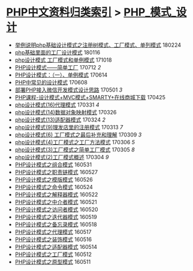 [PHP中文资料归类索引](../README.md) > [PHP_模式_设计](PHP_模式_设计.md)
====
- [举例说明php基础设计模式之注册树模式、工厂模式、单列模式](http://jkwz.applinzi.com/ittc/7073739334463521809.html#%E4%B8%BE%E4%BE%8B%E8%AF%B4%E6%98%8Ephp%E5%9F%BA%E7%A1%80%E8%AE%BE%E8%AE%A1%E6%A8%A1%E5%BC%8F%E4%B9%8B%E6%B3%A8%E5%86%8C%E6%A0%91%E6%A8%A1%E5%BC%8F%E3%80%81%E5%B7%A5%E5%8E%82%E6%A8%A1%E5%BC%8F%E3%80%81%E5%8D%95%E5%88%97%E6%A8%A1%E5%BC%8F) 180224  
- [php基础里面的工厂设计模式](http://jkwz.applinzi.com/ittc/7059212753615455238.html#php%E5%9F%BA%E7%A1%80%E9%87%8C%E9%9D%A2%E7%9A%84%E5%B7%A5%E5%8E%82%E8%AE%BE%E8%AE%A1%E6%A8%A1%E5%BC%8F) 180116  
- [php设计模式 工厂模式和单例模式](http://jkwz.applinzi.com/ittc/7025710281840411665.html#php%E8%AE%BE%E8%AE%A1%E6%A8%A1%E5%BC%8F+%E5%B7%A5%E5%8E%82%E6%A8%A1%E5%BC%8F%E5%92%8C%E5%8D%95%E4%BE%8B%E6%A8%A1%E5%BC%8F) 171018  
- [PHP设计模式——简单工厂](http://jkwz.applinzi.com/ittc/6989369877360804880.html#PHP%E8%AE%BE%E8%AE%A1%E6%A8%A1%E5%BC%8F%E2%80%94%E2%80%94%E7%AE%80%E5%8D%95%E5%B7%A5%E5%8E%82) 170712 *2* 
- [PHP设计模式：（一）、单例模式](http://jkwz.applinzi.com/ittc/6979052147004933125.html#PHP%E8%AE%BE%E8%AE%A1%E6%A8%A1%E5%BC%8F%EF%BC%9A%EF%BC%88%E4%B8%80%EF%BC%89%E3%80%81%E5%8D%95%E4%BE%8B%E6%A8%A1%E5%BC%8F) 170614  
- [PHP中常见的设计模式](http://jkwz.applinzi.com/ittc/6976684668244984836.html#PHP%E4%B8%AD%E5%B8%B8%E8%A7%81%E7%9A%84%E8%AE%BE%E8%AE%A1%E6%A8%A1%E5%BC%8F) 170608  
- [部署PHP接入微信开发模式设计思路](http://jkwz.applinzi.com/ittc/6962698475006329861.html#%E9%83%A8%E7%BD%B2PHP%E6%8E%A5%E5%85%A5%E5%BE%AE%E4%BF%A1%E5%BC%80%E5%8F%91%E6%A8%A1%E5%BC%8F%E8%AE%BE%E8%AE%A1%E6%80%9D%E8%B7%AF) 170501 *3* 
- [PHP课程-设计模式+MVC模式+SMARTY+在线商城下载](http://jkwz.applinzi.com/ittc/6960252945621844997.html#PHP%E8%AF%BE%E7%A8%8B-%E8%AE%BE%E8%AE%A1%E6%A8%A1%E5%BC%8F%2BMVC%E6%A8%A1%E5%BC%8F%2BSMARTY%2B%E5%9C%A8%E7%BA%BF%E5%95%86%E5%9F%8E%E4%B8%8B%E8%BD%BD) 170425  
- [php设计模式(16)代理模式](http://jkwz.applinzi.com/ittc/6951189571114107908.html#php%E8%AE%BE%E8%AE%A1%E6%A8%A1%E5%BC%8F%2816%29%E4%BB%A3%E7%90%86%E6%A8%A1%E5%BC%8F) 170331 *4* 
- [php设计模式(14)数据对象映射模式](http://jkwz.applinzi.com/ittc/6949299342941881349.html#php%E8%AE%BE%E8%AE%A1%E6%A8%A1%E5%BC%8F%2814%29%E6%95%B0%E6%8D%AE%E5%AF%B9%E8%B1%A1%E6%98%A0%E5%B0%84%E6%A8%A1%E5%BC%8F) 170326  
- [php设计模式(13)适配器模式](http://jkwz.applinzi.com/ittc/6948582966572876804.html#php%E8%AE%BE%E8%AE%A1%E6%A8%A1%E5%BC%8F%2813%29%E9%80%82%E9%85%8D%E5%99%A8%E6%A8%A1%E5%BC%8F) 170324 *2* 
- [php设计模式(9)理发店里的注册模式](http://jkwz.applinzi.com/ittc/6944276382661215237.html#php%E8%AE%BE%E8%AE%A1%E6%A8%A1%E5%BC%8F%289%29%E7%90%86%E5%8F%91%E5%BA%97%E9%87%8C%E7%9A%84%E6%B3%A8%E5%86%8C%E6%A8%A1%E5%BC%8F) 170313 *7* 
- [php设计模式(6) 工厂模式之最后补充和理解](http://jkwz.applinzi.com/ittc/6942805759615304708.html#php%E8%AE%BE%E8%AE%A1%E6%A8%A1%E5%BC%8F%286%29+%E5%B7%A5%E5%8E%82%E6%A8%A1%E5%BC%8F%E4%B9%8B%E6%9C%80%E5%90%8E%E8%A1%A5%E5%85%85%E5%92%8C%E7%90%86%E8%A7%A3) 170309 *3* 
- [php设计模式(4)工厂模式之工厂方法模式](http://jkwz.applinzi.com/ittc/6941604448349717509.html#php%E8%AE%BE%E8%AE%A1%E6%A8%A1%E5%BC%8F%284%29%E5%B7%A5%E5%8E%82%E6%A8%A1%E5%BC%8F%E4%B9%8B%E5%B7%A5%E5%8E%82%E6%96%B9%E6%B3%95%E6%A8%A1%E5%BC%8F) 170306 *5* 
- [php设计模式(3)工厂模式之简单工厂模式](http://jkwz.applinzi.com/ittc/6941329311712936965.html#php%E8%AE%BE%E8%AE%A1%E6%A8%A1%E5%BC%8F%283%29%E5%B7%A5%E5%8E%82%E6%A8%A1%E5%BC%8F%E4%B9%8B%E7%AE%80%E5%8D%95%E5%B7%A5%E5%8E%82%E6%A8%A1%E5%BC%8F) 170305 *8* 
- [php设计模式(2)工厂模式概述](http://jkwz.applinzi.com/ittc/6940977521335206917.html#php%E8%AE%BE%E8%AE%A1%E6%A8%A1%E5%BC%8F%282%29%E5%B7%A5%E5%8E%82%E6%A8%A1%E5%BC%8F%E6%A6%82%E8%BF%B0) 170304 *9* 
- [PHP设计模式之组合模式](http://jkwz.applinzi.com/ittc/6838309319908787205.html#PHP%E8%AE%BE%E8%AE%A1%E6%A8%A1%E5%BC%8F%E4%B9%8B%E7%BB%84%E5%90%88%E6%A8%A1%E5%BC%8F) 160531  
- [PHP设计模式之职责链模式](http://jkwz.applinzi.com/ittc/6836821982699848708.html#PHP%E8%AE%BE%E8%AE%A1%E6%A8%A1%E5%BC%8F%E4%B9%8B%E8%81%8C%E8%B4%A3%E9%93%BE%E6%A8%A1%E5%BC%8F) 160527  
- [PHP设计模式之模版模式](http://jkwz.applinzi.com/ittc/6836454995754746884.html#PHP%E8%AE%BE%E8%AE%A1%E6%A8%A1%E5%BC%8F%E4%B9%8B%E6%A8%A1%E7%89%88%E6%A8%A1%E5%BC%8F) 160526  
- [PHP设计模式之命令模式](http://jkwz.applinzi.com/ittc/6835712605561553924.html#PHP%E8%AE%BE%E8%AE%A1%E6%A8%A1%E5%BC%8F%E4%B9%8B%E5%91%BD%E4%BB%A4%E6%A8%A1%E5%BC%8F) 160524  
- [PHP设计模式之解释器模式](http://jkwz.applinzi.com/ittc/6834963449339446276.html#PHP%E8%AE%BE%E8%AE%A1%E6%A8%A1%E5%BC%8F%E4%B9%8B%E8%A7%A3%E9%87%8A%E5%99%A8%E6%A8%A1%E5%BC%8F) 160522  
- [PHP设计模式之中介者模式](http://jkwz.applinzi.com/ittc/6834630193410737157.html#PHP%E8%AE%BE%E8%AE%A1%E6%A8%A1%E5%BC%8F%E4%B9%8B%E4%B8%AD%E4%BB%8B%E8%80%85%E6%A8%A1%E5%BC%8F) 160521  
- [PHP设计模式之访问者模式](http://jkwz.applinzi.com/ittc/6834361416987182085.html#PHP%E8%AE%BE%E8%AE%A1%E6%A8%A1%E5%BC%8F%E4%B9%8B%E8%AE%BF%E9%97%AE%E8%80%85%E6%A8%A1%E5%BC%8F) 160520  
- [PHP设计模式之迭代器模式](http://jkwz.applinzi.com/ittc/6833859014714459140.html#PHP%E8%AE%BE%E8%AE%A1%E6%A8%A1%E5%BC%8F%E4%B9%8B%E8%BF%AD%E4%BB%A3%E5%99%A8%E6%A8%A1%E5%BC%8F) 160519  
- [PHP设计模式之备忘录模式](http://jkwz.applinzi.com/ittc/6833489214632887300.html#PHP%E8%AE%BE%E8%AE%A1%E6%A8%A1%E5%BC%8F%E4%B9%8B%E5%A4%87%E5%BF%98%E5%BD%95%E6%A8%A1%E5%BC%8F) 160518  
- [PHP设计模式之代理模式](http://jkwz.applinzi.com/ittc/6833116361718760453.html#PHP%E8%AE%BE%E8%AE%A1%E6%A8%A1%E5%BC%8F%E4%B9%8B%E4%BB%A3%E7%90%86%E6%A8%A1%E5%BC%8F) 160517  
- [PHP设计模式之装饰模式](http://jkwz.applinzi.com/ittc/6832746175241126917.html#PHP%E8%AE%BE%E8%AE%A1%E6%A8%A1%E5%BC%8F%E4%B9%8B%E8%A3%85%E9%A5%B0%E6%A8%A1%E5%BC%8F) 160516  
- [PHP设计模式之适配器模式](http://jkwz.applinzi.com/ittc/6831704134512018436.html#PHP%E8%AE%BE%E8%AE%A1%E6%A8%A1%E5%BC%8F%E4%B9%8B%E9%80%82%E9%85%8D%E5%99%A8%E6%A8%A1%E5%BC%8F) 160514  
- [PHP设计模式之工厂模式](http://jkwz.applinzi.com/ittc/6831263563670619140.html#PHP%E8%AE%BE%E8%AE%A1%E6%A8%A1%E5%BC%8F%E4%B9%8B%E5%B7%A5%E5%8E%82%E6%A8%A1%E5%BC%8F) 160512  
- [PHP设计模式之原型模式](http://jkwz.applinzi.com/ittc/6830891955261015045.html#PHP%E8%AE%BE%E8%AE%A1%E6%A8%A1%E5%BC%8F%E4%B9%8B%E5%8E%9F%E5%9E%8B%E6%A8%A1%E5%BC%8F) 160511  
